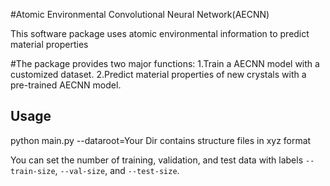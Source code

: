 #Atomic Environmental Convolutional  Neural Network(AECNN)

This software package uses atomic environmental information to predict material properties

#The package provides two major functions:
1.Train a AECNN model with a customized dataset.
2.Predict material properties of new crystals with a pre-trained AECNN model.


## Usage

python main.py --dataroot=Your Dir contains structure files in xyz format

You can set the number of training, validation, and test data with labels `--train-size`, `--val-size`, and `--test-size`.

